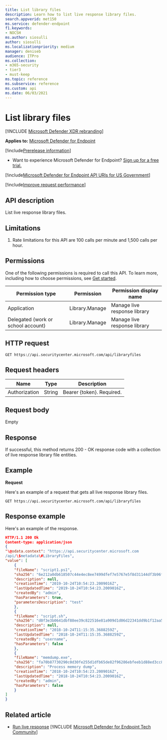 ```yaml
---
title: List library files 
description: Learn how to list live response library files.
search.appverid: met150
ms.service: defender-endpoint
f1.keywords:
- NOCSH
ms.author: siosulli
author: siosulli
ms.localizationpriority: medium
manager: deniseb
audience: ITPro
ms.collection: 
- m365-security
- tier3
- must-keep
ms.topic: reference
ms.subservice: reference
ms.custom: api
ms.date: 06/03/2021
---
```


#  List library files 

[!INCLUDE [Microsoft Defender XDR rebranding](../../includes/microsoft-defender.md)]

**Applies to:** [Microsoft Defender for Endpoint](https://go.microsoft.com/fwlink/?linkid=2154037)

[!include[Prerelease information](../../includes/prerelease.md)]

- Want to experience Microsoft Defender for Endpoint? [Sign up for a free trial.](https://www.microsoft.com/microsoft-365/windows/microsoft-defender-atp?ocid=docs-wdatp-exposedapis-abovefoldlink) 

[!include[Microsoft Defender for Endpoint API URIs for US Government](../../includes/microsoft-defender-api-usgov.md)]

[!include[Improve request performance](../../includes/improve-request-performance.md)]

## API description

List live response library files.

## Limitations

1.  Rate limitations for this API are 100 calls per minute and 1,500 calls per
    hour.

## Permissions

One of the following permissions is required to call this API. To learn more,
including how to choose permissions, see [Get
started](apis-intro.md).

|Permission type                       |      Permission          |  Permission display name | 
|-----------------|--------|---------------------------|  
| Application                        | Library.Manage | Manage live response library |
| Delegated (work or school account) | Library.Manage | Manage live response library |

## HTTP request

```HTTP
GET https://api.securitycenter.microsoft.com/api/libraryfiles
```

## Request headers

| Name         |      Type                     | Description
|-----------------|--------|---------------------------|
| Authorization   | String | Bearer {token}. Required. |

## Request body
Empty

## Response 
If successful, this method returns 200 - OK response code with a collection
    of live response library file entities.

## Example

**Request**

Here's an example of a request that gets all live response library files.

```HTTP
GET https://api.securitycenter.microsoft.com/api/libraryfiles
```

## Response example

Here's an example of the response.

```JSON
HTTP/1.1 200 Ok
Content-type: application/json
{
"\@odata.context": "https://api.securitycenter.microsoft.com
/api/\$metadata\#LibraryFiles",
"value": [
    {
    "fileName": "script1.ps1",
    "sha256": "6e212a0db618507c44e4ec8ee7499dfef7e5767e5f8d31144df3b96fd1145caf",
    "description": null,
    "creationTime": "2019-10-24T10:54:23.2009016Z",
    "lastUpdatedTime": "2019-10-24T10:54:23.2009016Z",
    "createdBy": "admin",
    "hasParameters": true,
    "parametersDescription": "test"
    },
    {
    "fileName": "script.sh",
    "sha256": "d0f3e3b0641dbf88ee39c822516e81a909d1d06d22341dd9b1f12aa5e5c027a2",
    "description": null,
    "creationTime": "2018-10-24T11:15:35.3688259Z",
    "lastUpdatedTime": "2018-10-24T11:15:35.3688259Z",
    "createdBy": "username",
    "hasParameters": false
    },
    {
    "fileName": "memdump.exe",
    "sha256": "fa70b87730290c0d30fe255d1dfb65de82f96286ebfeeb1d88ed3cc831329825",
    "description": "Process memory dump",
    "creationTime": "2018-10-24T10:54:23.2009016Z",
    "lastUpdatedTime": "2018-10-24T10:54:23.2009016Z",
    "createdBy": "admin",
    "hasParameters": false
    }
]
}
```


## Related article
- [Run live response](run-live-response.md) 
[!INCLUDE [Microsoft Defender for Endpoint Tech Community](../../includes/defender-mde-techcommunity.md)]
